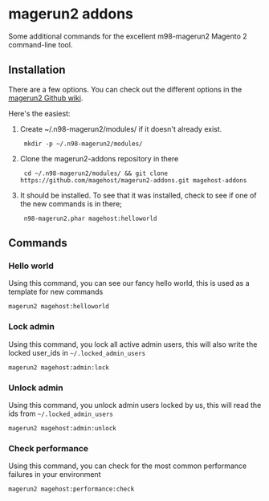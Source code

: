 magerun2 addons
==============

Some additional commands for the excellent m98-magerun2 Magento 2 command-line tool.

Installation
------------
There are a few options.  You can check out the different options in the [magerun2
Github wiki](https://github.com/netz98/n98-magerun2/wiki/Modules).

Here's the easiest:

1. Create ~/.n98-magerun2/modules/ if it doesn't already exist.

        mkdir -p ~/.n98-magerun2/modules/

2. Clone the magerun2-addons repository in there

        cd ~/.n98-magerun2/modules/ && git clone https://github.com/magehost/magerun2-addons.git magehost-addons

3. It should be installed. To see that it was installed, check to see if one of the new commands is in there;

        n98-magerun2.phar magehost:helloworld

Commands
--------

### Hello world

Using this command, you can see our fancy hello world, this is used as a template for new commands

    magerun2 magehost:helloworld

### Lock admin
Using this command, you lock all active admin users, this will also write the locked user_ids in `~/.locked_admin_users`

    magerun2 magehost:admin:lock

### Unlock admin
Using this command, you unlock admin users locked by us, this will read the ids from `~/.locked_admin_users`

    magerun2 magehost:admin:unlock

### Check performance
Using this command, you can check for the most common performance failures in your environment

    magerun2 magehost:performance:check


